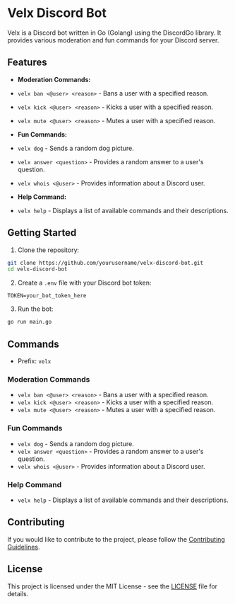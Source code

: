 # Velx Discord Bot

Velx is a Discord bot written in Go (Golang) using the DiscordGo library. It provides various moderation and fun commands for your Discord server.

## Features

- **Moderation Commands:**
- `velx ban <@user> <reason>` - Bans a user with a specified reason.
- `velx kick <@user> <reason>` - Kicks a user with a specified reason.
- `velx mute <@user> <reason>` - Mutes a user with a specified reason.

- **Fun Commands:**
- `velx dog` - Sends a random dog picture.
- `velx answer <question>` - Provides a random answer to a user's question.
- `velx whois <@user>` - Provides information about a Discord user.

- **Help Command:**
- `velx help` - Displays a list of available commands and their descriptions.
## Getting Started
1. Clone the repository:
```bash
git clone https://github.com/yourusername/velx-discord-bot.git
cd velx-discord-bot
```
2. Create a `.env` file with your Discord bot token:
```
TOKEN=your_bot_token_here 
```

3. Run the bot:
```bash
go run main.go
```

## Commands

- Prefix: `velx`

### Moderation Commands

- `velx ban <@user> <reason>` - Bans a user with a specified reason.
- `velx kick <@user> <reason>` - Kicks a user with a specified reason.
- `velx mute <@user> <reason>` - Mutes a user with a specified reason.

### Fun Commands

- `velx dog` - Sends a random dog picture.
- `velx answer <question>` - Provides a random answer to a user's question.
- `velx whois <@user>` - Provides information about a Discord user.

### Help Command

- `velx help` - Displays a list of available commands and their descriptions.

## Contributing

If you would like to contribute to the project, please follow the [Contributing Guidelines](CONTRIBUTING.md).

## License

This project is licensed under the MIT License - see the [LICENSE](LICENSE) file for details.